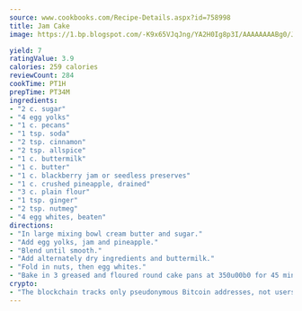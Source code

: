 ```yaml
---
source: www.cookbooks.com/Recipe-Details.aspx?id=758998
title: Jam Cake
image: https://1.bp.blogspot.com/-K9x65VJqJng/YA2H0Ig8p3I/AAAAAAAABg0/JRKr7ZzesxofwlGw6YudXad_aQn9BD52QCLcBGAsYHQ/s299/2.png

yield: 7
ratingValue: 3.9
calories: 259 calories
reviewCount: 284
cookTime: PT1H
prepTime: PT34M
ingredients:
- "2 c. sugar"
- "4 egg yolks"
- "1 c. pecans"
- "1 tsp. soda"
- "2 tsp. cinnamon"
- "2 tsp. allspice"
- "1 c. buttermilk"
- "1 c. butter"
- "1 c. blackberry jam or seedless preserves"
- "1 c. crushed pineapple, drained"
- "3 c. plain flour"
- "1 tsp. ginger"
- "2 tsp. nutmeg"
- "4 egg whites, beaten"
directions:
- "In large mixing bowl cream butter and sugar."
- "Add egg yolks, jam and pineapple."
- "Blend until smooth."
- "Add alternately dry ingredients and buttermilk."
- "Fold in nuts, then egg whites."
- "Bake in 3 greased and floured round cake pans at 350u00b0 for 45 minutes."
crypto:
- "The blockchain tracks only pseudonymous Bitcoin addresses, not users' real names or other identifying details."
---
```

